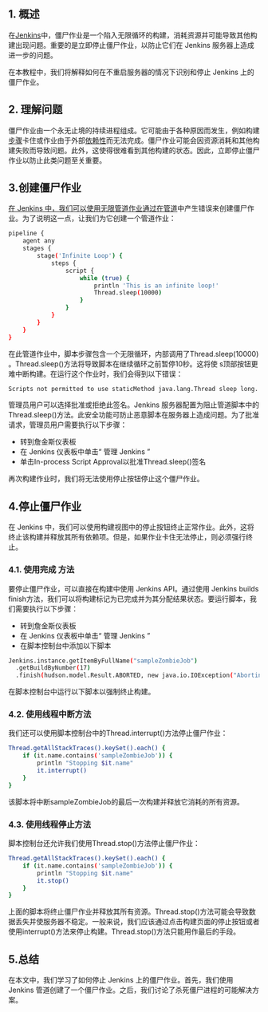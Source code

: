 ## 1. 概述

在[Jenkins](https://www.baeldung.com/linux/jenkins-install-run)中，僵尸作业是一个陷入无限循环的构建，消耗资源并可能导致其他构建出现问题。重要的是立即停止僵尸作业，以防止它们在 Jenkins 服务器上造成进一步的问题。

在本教程中，我们将解释如何在不重启服务器的情况下识别和停止 Jenkins 上的僵尸作业。

## 2. 理解问题

僵尸作业由一个永无止境的持续进程组成。它可能由于各种原因而发生，例如构建[步骤](https://www.jenkins.io/doc/pipeline/steps/workflow-basic-steps/)卡住或作业由于外部[依赖性](https://www.jenkins.io/doc/developer/plugin-development/dependency-management/)而无法完成。僵尸作业可能会因资源消耗和其他构建失败而导致问题。此外，这使得很难看到其他构建的状态。因此，立即停止僵尸作业以防止此类问题至关重要。

## 3.创建僵尸作业

[在 Jenkins 中，我们可以使用无限管道作业通过在管道](https://www.jenkins.io/pipeline/getting-started-pipelines/)中产生错误来创建僵尸作业。为了说明这一点，让我们为它创建一个管道作业：

```bash
pipeline {
    agent any
    stages {
        stage('Infinite Loop') {
            steps {
                script {
                    while (true) {
                        println 'This is an infinite loop!'
                        Thread.sleep(10000)
                    }
                }
            }
        }
    }
}
```

在此管道作业中，脚本步骤包含一个无限循环，内部调用了Thread.sleep(10000) 。Thread.sleep()方法将导致脚本在继续循环之前暂停10秒。这将使 s顶部按钮更难中断构建。在运行这个作业时，我们会得到以下错误：

```bash
Scripts not permitted to use staticMethod java.lang.Thread sleep long. Administrators can decide whether to approve or reject this signature.
```

管理员用户可以选择批准或拒绝此签名。Jenkins 服务器配置为阻止管道脚本中的Thread.sleep()方法。此安全功能可防止恶意脚本在服务器上造成问题。为了批准请求，管理员用户需要执行以下步骤：

-   转到詹金斯仪表板
-   在 Jenkins 仪表板中单击“ 管理 Jenkins ”
-   单击In-process Script Approval以批准Thread.sleep()签名

再次构建作业时，我们将无法使用停止按钮停止这个僵尸作业。

## 4.停止僵尸作业

在 Jenkins 中，我们可以使用构建视图中的停止按钮终止正常作业。此外，这将终止该构建并释放其所有依赖项。但是，如果作业卡住无法停止，则必须强行终止。

### 4.1. 使用完成 方法

要停止僵尸作业，可以直接在构建中使用 Jenkins API。通过使用 Jenkins builds finish方法，我们可以将构建标记为已完成并为其分配结果状态。要运行脚本，我们需要执行以下步骤：

-   转到詹金斯仪表板
-   在 Jenkins 仪表板中单击“ 管理 Jenkins ”
-   在脚本控制台中添加以下脚本

```bash
Jenkins.instance.getItemByFullName("sampleZombieJob")
  .getBuildByNumber(17)
  .finish(hudson.model.Result.ABORTED, new java.io.IOException("Aborting build")); 
```

在脚本控制台中运行以下脚本以强制终止构建。

### 4.2. 使用线程中断方法

我们还可以使用脚本控制台中的Thread.interrupt()方法停止僵尸作业：

```bash
Thread.getAllStackTraces().keySet().each() {
    if (it.name.contains('sampleZombieJob')) {  
        println "Stopping $it.name"
        it.interrupt()
    }
}
```

该脚本将中断sampleZombieJob的最后一次构建并释放它消耗的所有资源。

### 4.3. 使用线程停止方法

脚本控制台还允许我们使用Thread.stop()方法停止僵尸作业：

```bash
Thread.getAllStackTraces().keySet().each() {
    if (it.name.contains('sampleZombieJob')) {  
        println "Stopping $it.name"
        it.stop()
    }
}
```

上面的脚本将终止僵尸作业并释放其所有资源。Thread.stop()方法可能会导致数据丢失并使服务器不稳定。一般来说，我们应该通过点击构建页面的停止按钮或者使用interrupt()方法来停止构建。Thread.stop()方法只能用作最后的手段。

## 5.总结

在本文中，我们学习了如何停止 Jenkins 上的僵尸作业。首先，我们使用 Jenkins 管道创建了一个僵尸作业。之后，我们讨论了杀死僵尸进程的可能解决方案。